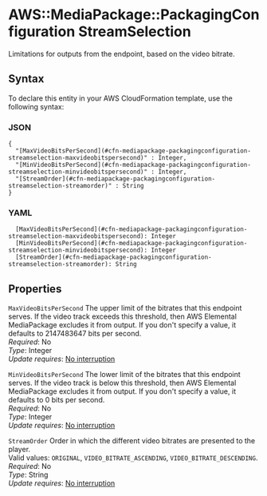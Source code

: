 # AWS::MediaPackage::PackagingConfiguration StreamSelection<a name="aws-properties-mediapackage-packagingconfiguration-streamselection"></a>

Limitations for outputs from the endpoint, based on the video bitrate\.

## Syntax<a name="aws-properties-mediapackage-packagingconfiguration-streamselection-syntax"></a>

To declare this entity in your AWS CloudFormation template, use the following syntax:

### JSON<a name="aws-properties-mediapackage-packagingconfiguration-streamselection-syntax.json"></a>

```
{
  "[MaxVideoBitsPerSecond](#cfn-mediapackage-packagingconfiguration-streamselection-maxvideobitspersecond)" : Integer,
  "[MinVideoBitsPerSecond](#cfn-mediapackage-packagingconfiguration-streamselection-minvideobitspersecond)" : Integer,
  "[StreamOrder](#cfn-mediapackage-packagingconfiguration-streamselection-streamorder)" : String
}
```

### YAML<a name="aws-properties-mediapackage-packagingconfiguration-streamselection-syntax.yaml"></a>

```
  [MaxVideoBitsPerSecond](#cfn-mediapackage-packagingconfiguration-streamselection-maxvideobitspersecond): Integer
  [MinVideoBitsPerSecond](#cfn-mediapackage-packagingconfiguration-streamselection-minvideobitspersecond): Integer
  [StreamOrder](#cfn-mediapackage-packagingconfiguration-streamselection-streamorder): String
```

## Properties<a name="aws-properties-mediapackage-packagingconfiguration-streamselection-properties"></a>

`MaxVideoBitsPerSecond`  <a name="cfn-mediapackage-packagingconfiguration-streamselection-maxvideobitspersecond"></a>
The upper limit of the bitrates that this endpoint serves\. If the video track exceeds this threshold, then AWS Elemental MediaPackage excludes it from output\. If you don't specify a value, it defaults to 2147483647 bits per second\.  
*Required*: No  
*Type*: Integer  
*Update requires*: [No interruption](https://docs.aws.amazon.com/AWSCloudFormation/latest/UserGuide/using-cfn-updating-stacks-update-behaviors.html#update-no-interrupt)

`MinVideoBitsPerSecond`  <a name="cfn-mediapackage-packagingconfiguration-streamselection-minvideobitspersecond"></a>
The lower limit of the bitrates that this endpoint serves\. If the video track is below this threshold, then AWS Elemental MediaPackage excludes it from output\. If you don't specify a value, it defaults to 0 bits per second\.  
*Required*: No  
*Type*: Integer  
*Update requires*: [No interruption](https://docs.aws.amazon.com/AWSCloudFormation/latest/UserGuide/using-cfn-updating-stacks-update-behaviors.html#update-no-interrupt)

`StreamOrder`  <a name="cfn-mediapackage-packagingconfiguration-streamselection-streamorder"></a>
Order in which the different video bitrates are presented to the player\.  
Valid values: `ORIGINAL`, `VIDEO_BITRATE_ASCENDING`, `VIDEO_BITRATE_DESCENDING`\.  
*Required*: No  
*Type*: String  
*Update requires*: [No interruption](https://docs.aws.amazon.com/AWSCloudFormation/latest/UserGuide/using-cfn-updating-stacks-update-behaviors.html#update-no-interrupt)